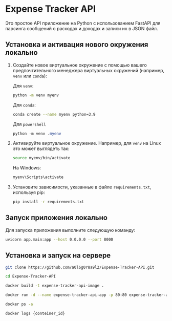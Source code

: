 # Expense Tracker API

Это простое API приложение на Python с использованием FastAPI для парсинга сообщений о расходах и доходах и записи их в JSON файл.

## Установка и активация нового окружения локально

1. Создайте новое виртуальное окружение с помощью вашего предпочтительного менеджера виртуальных окружений (например, `venv` или `conda`):

    Для `venv`:

    ```bash
    python -m venv myenv
    ```

    Для `conda`:

    ```bash
    conda create --name myenv python=3.9
    ```

    Для `powershell`

    ```powershell
    python -m venv .myenv
    ```

2. Активируйте виртуальное окружение. Например, для `venv` на Linux это может выглядеть так:

    ```bash
    source myenv/bin/activate
    ```

   На Windows:

    ```bash
    myenv\Scripts\activate
    ```

3. Установите зависимости, указанные в файле `requirements.txt`, используя pip:

    ```bash
    pip install -r requirements.txt
    ```

## Запуск приложения локально

Для запуска приложения выполните следующую команду:

```bash
uvicorn app.main:app --host 0.0.0.0 --port 8000
```


## Установка и запуск на сервере 

```bash
git clone https://github.com/a0l6g0r8a9l2/Expense-Tracker-API.git
```

```bash
cd Expense-Tracker-API
```

```bash
docker build -t expense-tracker-api-image .
```

```bash
docker run -d --name expense-tracker-api-app -p 80:80 expense-tracker-api-image
```

```bash
docker ps -a
```

```bash
docker logs {conteiner_id}
```